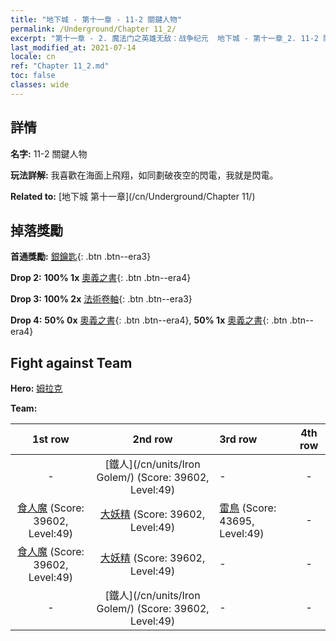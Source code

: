 ```yaml
---
title: "地下城 - 第十一章 - 11-2 關鍵人物"
permalink: /Underground/Chapter 11_2/
excerpt: "第十一章 - 2. 魔法门之英雄无敌：战争纪元  地下城 - 第十一章_2. 11-2 關鍵人物"
last_modified_at: 2021-07-14
locale: cn
ref: "Chapter 11_2.md"
toc: false
classes: wide
---
```


## 詳情

 **名字:** 11-2 關鍵人物

 **玩法詳解:**       我喜歡在海面上飛翔，如同劃破夜空的閃電，我就是閃電。

 **Related to:** [地下城 第十一章](/cn/Underground/Chapter 11/)

## 掉落獎勵

 **首通獎勵:** [銀鑰匙](/cn/Items/con_693/){: .btn .btn--era3}

 **Drop 2:** **100% 1x** [奧義之書](/cn/Items/mat_46/){: .btn .btn--era4}

 **Drop 3:** **100% 2x** [法術卷軸](/cn/Items/con_694/){: .btn .btn--era3}

 **Drop 4:** **50% 0x** [奧義之書](/cn/Items/mat_39/){: .btn .btn--era4}, **50% 1x** [奧義之書](/cn/Items/mat_39/){: .btn .btn--era4}


## Fight against Team
 **Hero:** [姆拉克](/cn/heroes/Mullich/)

 **Team:**


  | 1st row | 2nd row | 3rd row | 4th row |
  |:----:|:----:|:----|:----:|
  | - | [鐵人](/cn/units/Iron Golem/) (Score: 39602, Level:49)  | - | - |
  | [食人魔](/cn/units/Ogre/) (Score: 39602, Level:49)  | [大妖精](/cn/units/Gremlin/) (Score: 39602, Level:49)  | [雷鳥](/cn/units/Roc/) (Score: 43695, Level:49)  | - |
  | [食人魔](/cn/units/Ogre/) (Score: 39602, Level:49)  | [大妖精](/cn/units/Gremlin/) (Score: 39602, Level:49)  | - | - |
  | - | [鐵人](/cn/units/Iron Golem/) (Score: 39602, Level:49)  | - | - |


